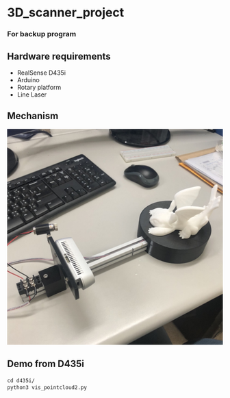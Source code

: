 # 3D_scanner_project
### For backup program

## Hardware requirements
* RealSense D435i
* Arduino
* Rotary platform
* Line Laser

## Mechanism
![image](./_tmp/1.jpg)
## Demo from D435i
```
cd d435i/
python3 vis_pointcloud2.py
```
